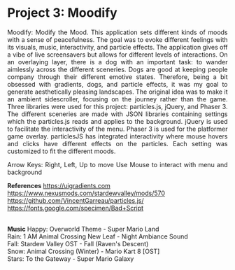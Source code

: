 Project 3: Moodify
==============

<div style="text-align: justify">
Moodify: Modify the Mood.
This application sets different kinds of moods with a sense of peacefulness. The goal was to evoke different feelings with its visuals, music, interactivity, and particle effects. The application gives off a vibe of live screensavers but allows for different levels of interactions. On an overlaying layer, there is a dog with an important task: to wander aimlessly across the different sceneries. Dogs are good at keeping people company through their different emotive states. Therefore, being a bit obsessed with gradients, dogs, and particle effects, it was my goal to generate aesthetically pleasing landscapes.
The original idea was to make it an ambient sidescroller, focusing on the journey rather than the game.
Three libraries were used for this project: particles.js, jQuery, and Phaser 3. The different sceneries are made with JSON libraries containing settings which the particles.js reads and applies to the background. jQuery is used to facilitate the interactivity of the menu. Phaser 3 is used for the platformer game overlay. particlesJS has integrated interactivity where mouse hovers and clicks have different effects on the particles. Each setting was customized to fit the different moods.

Arrow Keys: Right, Left, Up to move
Use Mouse to interact with menu and background

</div>

__References__
https://uigradients.com</br>
https://www.nexusmods.com/stardewvalley/mods/570</br>
https://github.com/VincentGarreau/particles.js/</br>
https://fonts.google.com/specimen/Bad+Script</br></br>

__Music__
Happy: Overworld Theme - Super Mario Land</br>
Rain: 1 AM Animal Crossing New Leaf - Night Ambiance Sound</br>
Fall: Stardew Valley OST - Fall (Raven's Descent)</br>
Snow: Animal Crossing (Winter) - Mario Kart 8 [OST]</br>
Stars: To the Gateway - Super Mario Galaxy
